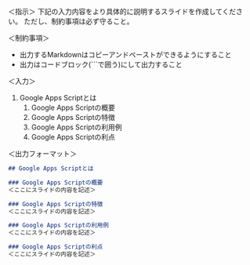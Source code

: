 ＜指示＞
下記の入力内容をより具体的に説明するスライドを作成してください。
ただし、制約事項は必ず守ること。

＜制約事項＞
- 出力するMarkdownはコピーアンドペーストができるようにすること
- 出力はコードブロック(```で囲う)にして出力すること

＜入力＞
1. Google Apps Scriptとは
    1. Google Apps Scriptの概要
    2. Google Apps Scriptの特徴
    3. Google Apps Scriptの利用例
    4. Google Apps Scriptの利点


＜出力フォーマット＞
```markdown
## Google Apps Scriptとは

### Google Apps Scriptの概要
＜ここにスライドの内容を記述＞

### Google Apps Scriptの特徴
＜ここにスライドの内容を記述＞

### Google Apps Scriptの利用例
＜ここにスライドの内容を記述＞

### Google Apps Scriptの利点
＜ここにスライドの内容を記述＞
```
